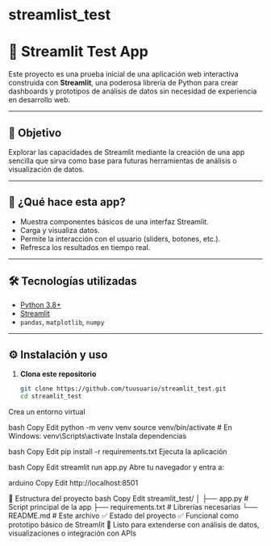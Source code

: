 # streamlist_test 
# 🧪 Streamlit Test App

Este proyecto es una prueba inicial de una aplicación web interactiva construida con **Streamlit**, una poderosa librería de Python para crear dashboards y prototipos de análisis de datos sin necesidad de experiencia en desarrollo web.

---

## 📌 Objetivo

Explorar las capacidades de Streamlit mediante la creación de una app sencilla que sirva como base para futuras herramientas de análisis o visualización de datos.

---

## 🚀 ¿Qué hace esta app?

- Muestra componentes básicos de una interfaz Streamlit.
- Carga y visualiza datos.
- Permite la interacción con el usuario (sliders, botones, etc.).
- Refresca los resultados en tiempo real.

---

## 🛠️ Tecnologías utilizadas

- [Python 3.8+](https://www.python.org/)
- [Streamlit](https://streamlit.io/)
- `pandas`, `matplotlib`, `numpy`

---

## ⚙️ Instalación y uso

1. **Clona este repositorio**
   ```bash
   git clone https://github.com/tuusuario/streamlit_test.git
   cd streamlit_test
Crea un entorno virtual

bash
Copy
Edit
python -m venv venv
source venv/bin/activate   # En Windows: venv\Scripts\activate
Instala dependencias

bash
Copy
Edit
pip install -r requirements.txt
Ejecuta la aplicación

bash
Copy
Edit
streamlit run app.py
Abre tu navegador y entra a:

arduino
Copy
Edit
http://localhost:8501

📂 Estructura del proyecto
bash
Copy
Edit
streamlit_test/
│
├── app.py                 # Script principal de la app
├── requirements.txt       # Librerías necesarias
└── README.md              # Este archivo
✅ Estado del proyecto
✅ Funcional como prototipo básico de Streamlit
🚧 Listo para extenderse con análisis de datos, visualizaciones o integración con APIs

